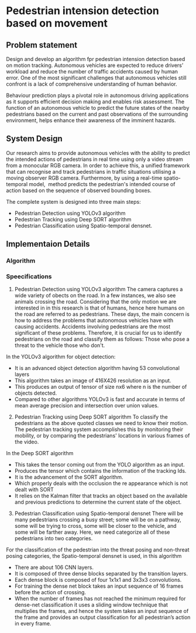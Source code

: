 # Pedestrian intension detection based on movement

## Problem statement
Design and develop an algorithm fpr pedestrian intension detection based on motion tracking.
           Autonomous vehicles are expected to reduce drivers’ workload and  reduce the number of traffic accidents caused by human error.
One of the most significant challenges that autonomous vehicles still confront is a lack of comprehensive understanding of human behavior.

Behaviour prediction plays a pivotal role in autonomous driving  applications as it supports efficient decision making and enables risk  assessment.
The function of an autonomous vehicle to predict the future states of the  nearby pedestrians based on the current and past observations of the  surrounding environment, helps enhance their awareness of the imminent  hazards.

## System Design

Our research aims to provide autonomous vehicles with the ability to predict the intended actions of pedestrians in real time using only a video stream from a monocular RGB camera. In order to achieve this, a unified framework that can recognise and track pedestrians in traffic situations utilising a moving observer RGB camera. Furthermore, by using a real-time spatio-temporal model,  method predicts the pedestrian's intended course of action based on the sequence of observed bounding boxes.

The complete system is designed into three main steps:
* Pedestrian Detection using YOLOv3 algorithm
* Pedestrian Tracking using Deep SORT algorithm
* Pedestrian Classification using Spatio-temporal densnet.

## Implementaion Details

### Algorithm

### Speecifications
1. Pedestrian Detection using YOLOv3 algorithm
The camera captures a wide variety of obects on the road. In a few instances, we also see animals crossing the road. Considering that the only motion we are interested in in this research is that of humans, hence here humans on the road are referred to as pedestrians. These days, the main concern is how to address the problems that autonomous vehicles have with causing accidents. Accidents involving pedestrians are the most significant of these problems. Therefore, it is crucial for us to identify pedestrians on the road and classify them as follows: Those who pose a threat to the vehicle those who don't.

In the YOLOv3 algorithm for object detection:
* It is an advanced object detection algorithm having 53 convolutional layers
* This algorithm takes an image of 416X426 resolution as an input.
* This produces an output of tensor of size nx6 where n is the number of objects detected.
* Compared to other algorithms YOLOv3 is fast and accurate in terms of mean average precision and intersection over union values.


2. Pedestrian Tracking using Deep SORT algorithm
To classify the pedestrians as the above quoted classes we need to know their motion. The pedestrian tracking system accomplishes this by monitoring their mobility, or by comparing the pedestrians' locations in various frames of the video.

In the Deep SORT algorithm 
* This takes the tensor coming out from the YOLO algorithm as an input.
* Produces the tensor which contains the information of the tracking Ids.
* It is the advancement of the SORT algorithm.
* Which properly deals with the occlusion the re appearance which is not dealt with SORT
* It relies on the Kalman filter that tracks an object based on the available and previous predictions to determine the current state of the object.


3. Pedestrian Classification using Spatio-temporal densnet
There will be many pedestrians crossing a busy street; some will be on a pathway, some will be trying to cross, some will be closer to the vehicle, and some will be farther away. Here, we need categorize all of these pedestrians into two categories.

For the classification of the pedestrian into the threat posing and non-threat posing categories, the Spatio-temporal densnet is used, in this algorithm
* There are about 106 CNN layers.
* It is composed of three dense blocks separated by the transition layers.
* Each dense block is composed of four 1x1x1 and 3x3x3 convolutions.
* For training the dense net block takes an input sequence of 16 frames before the action of crossing.
* When the number of frames has not reached the minimum required for dense-net classification it uses a sliding window technique that multiplies the frames, and hence the system takes an input sequence of the frame and provides an output classification for all pedestrian’s action in every frame.




